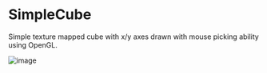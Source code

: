 # SimpleCube

Simple texture mapped cube with x/y axes drawn with mouse picking ability using OpenGL.

![image](https://github.com/Vivaldi101/SimpleCube/assets/104928038/6fbf4934-3330-41fc-aa2b-7efa40400fbb)

